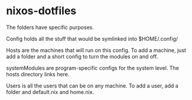 # nixos-dotfiles

The folders have specific purposes. 

Config holds all the stuff that would be symlinked into $HOME/.config/ 

Hosts are the machines that will run on this config. To add a machine, just add a folder and a short config to turn the modules on and off. 

systemModules are program-specific configs for the system level. The hosts directory links here.

Users is all the users that can be on any machine. To add a user, add a folder and default.nix and home.nix. 

